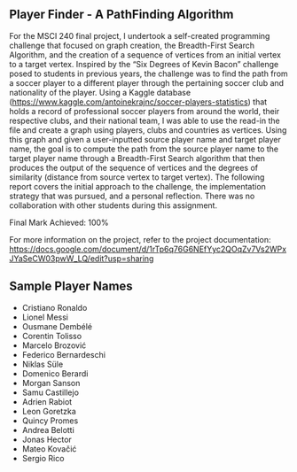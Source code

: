 ## Player Finder - A PathFinding Algorithm

For the MSCI 240 final project, I undertook a self-created programming challenge that focused on graph creation, the Breadth-First Search Algorithm, and the creation of a sequence of vertices from an initial vertex to a target vertex. Inspired by the “Six Degrees of Kevin Bacon” challenge posed to students in previous years, the challenge was to find the path from a soccer player to a different player through the pertaining soccer club and nationality of the player. Using a Kaggle database (https://www.kaggle.com/antoinekrajnc/soccer-players-statistics) that holds a record of professional soccer players from around the world, their respective clubs, and their national team, I was able to use the read-in the file and create a graph using players, clubs and countries as vertices. Using this graph and given a user-inputted source player name and target player name, the goal is to compute the path from the source player name to the target player name through a Breadth-First Search algorithm that then produces the output of the sequence of vertices and the degrees of similarity (distance from source vertex to target vertex). The following report covers the initial approach to the challenge, the implementation strategy that was pursued, and a personal reflection. There was no collaboration with other students during this assignment. 

Final Mark Achieved: 100%

For more information on the project, refer to the project documentation: https://docs.google.com/document/d/1rTp6q76G6NEfYyc2QOqZv7Vs2WPxJYaSeCW03pwW_LQ/edit?usp=sharing

## Sample Player Names
- Cristiano Ronaldo
- Lionel Messi
- Ousmane Dembélé
- Corentin Tolisso
- Marcelo Brozović
- Federico Bernardeschi
- Niklas Süle
- Domenico Berardi
- Morgan Sanson
- Samu Castillejo
- Adrien Rabiot
- Leon Goretzka
- Quincy Promes
- Andrea Belotti
- Jonas Hector
- Mateo Kovačić
- Sergio Rico

